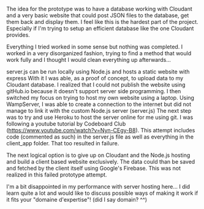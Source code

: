 The idea for the prototype was to have a database working with Cloudant and a very basic website that could post JSON files to the database, get them back and display them.
I feel like this is the hardest part of the project. Especially if I'm trying to setup an efficient database like the one Cloudant provides.

Everything I tried worked in some sense but nothing was completed.
I worked in a very disorganized fashion, trying to find a method that would work fully and I thought I would clean everything up afterwards...

server.js can be run locally using Node.js and hosts a static website with express
With it I was able, as a proof of concept, to upload data to my Cloudant database.
I realized that I could not publish the website using gitHub.io because it doesn't support server side programming.
I then switched my focus on trying to host my own website using a laptop.
Using WampServer, I was able to create a connection to the internet but did not manage to link it with the custom Node.js server (server.js)
The next step was to try and use Heroku to host the server online for me using git. I was following a youtube tutorial by Codeboard Club
(https://www.youtube.com/watch?v=Nyn-CEgy-B8). This attempt includes code (commented as such) in the server.js file as well as everything in
the client_app folder. That too resulted in failure.

The next logical option is to give up on Cloudant and the Node.js hosting and build a client based website exclusively.
The data could than be saved and fetched by the client itself using Google's Firebase.
This was not realized in this failed prototype attempt.

I'm a bit disappointed in my performance with server hosting here... I did learn quite a lot and would like to discuss possible ways of making it work
if it fits your "domaine d'expertise"! (did I say domain? ^^)
